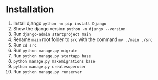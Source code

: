 # Installation

1. Install django `python -m pip install Django`
2. Show the django version `python -m django --version`
3. Run `django-admin startproject main`
4. Rename `main` root folder to `src` with the command `mv ./main ./src`
5. Run `cd src`
6. Run `python manage.py migrate`
7. Run `python manage.py startapp base`
8. `python manage.py makemigrations base`
9. `python manage.py createsuperuser`
10. Run `python manage.py runserver`
